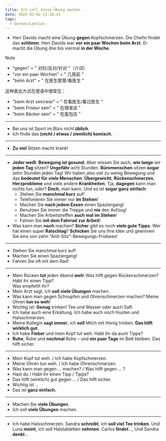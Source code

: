 ```yaml
---
title: Ich soll diese Übung machen
date: 2025-03-02 21:10:41
tags:
  - German/Lektion
---
```


- Herr Davids macht eine Übung **gegen** Kopfschmerzen. Die Chefin findet das **schlimm**. Herr Davids war **vor ein paar Wochen beim Arzt**. Er macht die Übung drei bis viermal **in der Woche**.

> [!NOTE]
>
> - "gegen" = " 对抗/反对/针对 "（介词）
> - "vor ein paar Wochen" = " 几周前 "
> - "beim Arzt" = " 在医生那里/看医生 "
>
> 这种表达方式在德语中很常见：
> - "beim Arzt sein/war" = " 在看医生/看过医生 "
> - "beim Friseur sein" = " 在理发店 "
> - "beim Bäcker sein" = " 在面包店 "

---
- Bei uns ist Sport im Büro nicht **üblich**.
- Ich finde das **(nicht / etwas / ziemlich) komisch.**
---
- **Zu viel** Sitzen macht krank!
---

- **Jeder weiß**: **Bewegung ist gesund.** Aber wissen Sie auch, **wie lange** wir **jeden Tag** sitzen? **Ungefähr** acht Stunden. **Büromenschen** sitzen **sogar** zehn Stunden jeden Tag! Wir haben also viel zu wenig Bewegung und das **bedeutet** **für viele Menschen**: **Übergewicht**, **Rückenschmerzen**, **Herzprobleme** und viele andere **Krankheiten**. Tja, **dagegen** kann man nichts tun, oder? **Doch**, man kann. Und es ist **sogar ganz einfach**:
	- Stehen Sie **manchmal kurz** auf!
	- Telefonieren Sie immer nur **im Stehen**!
	- Machen Sie **nach jedem Essen** einen Spaziergang!
	- Benutzen Sie immer die Treppe und **nie** den Aufzug!
	- Machen Sie Arbeitstreffen **auch mal** **im Stehen**!
	- Fahren Sie **mit dem Fahrrad** **zur Arbeit**!
- Was kann man **noch** machen? **Sicher** gibt es noch **viele gute Tipps**. Wer hat einen super **Ratschlag**? **Schicken** Sie uns Ihre Idee und gewinnen Sie eins von zehn "Anti-Sitz"-Bewegungs-Frisbees!
---
- Stehen Sie manchmal kurz auf!
- Machen Sie einen Spaziergang!
- Fahren Sie oft mit dem Rad!
---
- Mein Rücken **tut** jeden Abend **weh**! Was hilft gegen Rückenschmerzen? Habt ihr einen Tipp?  
Was empfehlt ihr?
- Mein Arzt sagt, ich **soll** **viele Übungen** machen.
- Was kann man gegen Schnupfen und Ohrenschmerzen machen? Meine Ohren **tun so weh**!
- Wichtig ist: **Genug** trinken! Tee und Wasser oder auch Saft.
- Ich habe auch eine Erkältung. Ich habe auch noch Husten und Halsschmerzen.
- Meine Kollegin **sagt immer**, ich **soll** Milch mit Honig trinken. **Das hilft wirklich gut.**
- Ich habe **Fieber** und mein Kopf tut weh. Habt ihr da auch Tipps?
- **Ruhe**, Ruhe und **nochmal** Ruhe – und **ein paar Tage** im Bett bleiben. Das hilft sicher.
---
- Mein Kopf tut weh. / Ich habe Kopfschmerzen.  
- Meine Ohren tun weh. / Ich habe Ohrenschmerzen.  
- Was kann man gegen … machen? / Was hilft gegen … ?  
- Hast du / Habt ihr einen Tipp / Tipps?  
- Das hilft (wirklich) gut gegen … / Das hilft sicher.  
- Wichtig ist …  
- Das ist **ganz einfach.**
---
- Machen Sie **viele Übungen**.
- Ich soll **viele Übungen** machen.
---
- Ich habe Halsschmerzen. Sandra **schreibt**, ich **soll viel Tee trinken**. Und Luna **meint**, ich soll Halstabletten **nehmen**. Carlos **findet**…, Und Sandra **denkt**…
